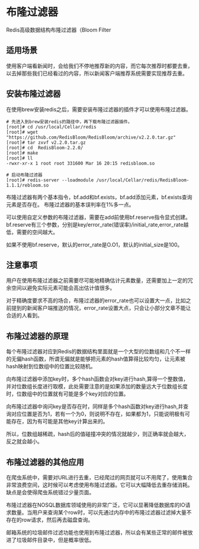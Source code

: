 # 布隆过滤器
Redis高级数据结构布隆过滤器（Bloom Filter

## 适用场景
使用客户端看新闻时，会给我们不停地推荐新的内容，而它每次推荐时都要去重，以去掉那些我们已经看过的内容，所以新闻客户端推荐系统需要实现推荐去重。

## 安装布隆过滤器
在使用brew安装redis之后，需要安装布隆过滤器的插件才可以使用布隆过滤器。
```shell
# 先进入到brew安装redis的路径中，再下载布隆过滤器插件。
[root]# cd /usr/local/Cellar/redis
[root]# wget "https://github.com/RedisBloom/RedisBloom/archive/v2.2.0.tar.gz"
[root]# tar zxvf v2.2.0.tar.gz 
[root]# cd  RedisBloom-2.2.0/
[root]# make
[root]# ll
-rwxr-xr-x 1 root root 331600 Mar 16 20:15 redisbloom.so

# 启动布隆过滤器
[root]# redis-server --loadmodule /usr/local/Cellar/redis/RedisBloom-1.1.1/rebloom.so
```
布隆过滤器有两个基本指令，bf.add和bf.exists，bf.add添加元素，bf.exists查询元素是否存在。
布隆过滤器的基本误判率在1%多一点。

可以使用自定义参数的布隆过滤器，需要在add前使用bf.reserve指令显式创建。bf.reserve有三个参数，分别是key/error_rate(错误率)/initial_rate,error_rate越低，需要的空间越大。

如果不使用bf.reserve，默认的error_rate是O.O1，默认的initial_size是100。

## 注意事项
用户在使用布隆过滤器之前需要尽可能地精确估计元素数量，还需要加上一定的冗余空间以避免实际元素可能会高出估计值很多。

对于精确度要求不高的场合，布隆过滤器的error_rate也可以设置大一点，比如之前提到的新闻客户端推送的情况，error_rate设置大点，只会让小部分文章不能让合适的人看到。

## 布隆过滤器的原理
每个布隆过滤器对应到Redis的数据结构里面就是一个大型的位数组和几个不一样的无偏hash函数，所谓无偏就是能够把元素的hash值算得比较均匀，让元素被hash映射到位数组中的位置比较随机。

向布隆过滤器中添加key时，多个hash函数会对key进行hash,算得一个整数值，并对位数组长度进行取模，此处需要注意的是如果添加的数量远大于位数组长度时，位数组中的位置就有可能是多个key对应的位置。

向布隆过滤器中询问key是否存在时，同样是多个hash函数对key进行hash,并查询对应位置是否为1，若有一个为0，则说明不存在，如果都为1，只能说明极有可能存在，因为有可能是其他key计算出来的。

所以，位数组越稀疏，hash后的值碰撞冲突的情况就越少，则正确率就会越大，反之就会越小。

## 布隆过滤器的其他应用
在爬虫系统中，需要对URL进行去重，已经爬过的网页就可以不用爬了，使用集合非常浪费空间，这时候可以考虑使用布隆过滤器。它可以大幅降低去重存储消耗。缺点是会使得爬虫系统错过少量页面。

布隆过滤器在NOSQL数据库领域使用的非常广泛，它可以显著降低数据库的IO请求数量。当用户来查询某个row时，可以先通过内存中的布隆过滤器过滤掉大量不存在的row请求，然后再去磁盘查询。

邮箱系统的垃圾邮件过滤功能也使用到布隆过滤器，所以会有某些正常的邮件被放进了垃圾邮件目录中，但是概率很低。


